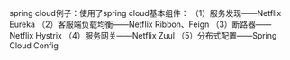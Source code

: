 spring cloud例子：使用了spring cloud基本组件：
（1）服务发现——Netflix Eureka
（2）客服端负载均衡——Netflix Ribbon、Feign
（3）断路器——Netflix Hystrix
（4）服务网关——Netflix Zuul
（5）分布式配置——Spring Cloud Config
